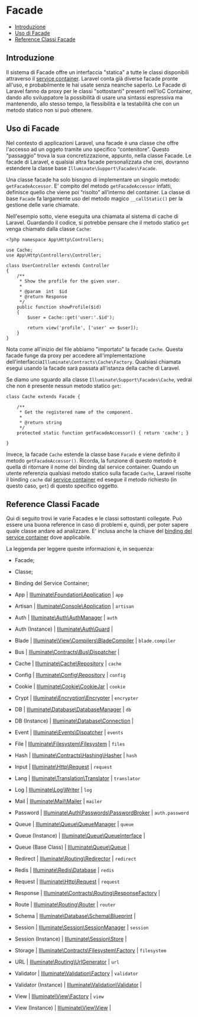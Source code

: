 # Facade

- [Introduzione](#introduzione)
- [Uso di Facade](#uso-facade)
- [Reference Classi Facade](#reference-classi-facade)

<a name="introduzione"></a>
## Introduzione

Il sistema di Facade offre un interfaccia "statica" a tutte le classi disponibili attraverso il [service container](/container). Laravel conta già diverse facade pronte all'uso, e probabilmente le hai usate senza neanche saperlo. Le Facade di Laravel fanno da proxy per le classi "sottostanti" presenti nell'IoC Container, dando allo sviluppatore la possibilità di usare una sintassi espressiva ma mantenendo, allo stesso tempo, la flessibilità e la testabilità che con un metodo statico non si può ottenere. 

<a name="uso-facade"></a>
## Uso di Facade

Nel contesto di applicazioni Laravel, una facade è una classe che offre l'accesso ad un oggeto tramite uno specifico “contenitore”. Questo “passaggio” trova la sua concretizzazione, appunto, nella classe Facade. Le facade di Laravel, e qualsiai altra facade personalizzata che crei, dovranno estendere la classe base `Illuminate\Support\Facades\Facade`.

Una classe facade ha solo bisogno di implementare un singolo metodo: `getFacadeAccessor`. E' compito del metodo `getFacadeAccessor` infatti, definisce quello che viene poi “risolto” all’interno del container. La classe di base `Facade` fa largamente uso del metodo magico `__callStatic()` per la gestione delle varie chiamate.

Nell'esempio sotto, viene eseguita una chiamata al sistema di cache di Laravel. Guardando il codice, si potrebbe pensare che il metodo statico `get` venga chiamato dalla classe `Cache`:

	<?php namespace App\Http\Controllers;

	use Cache;
	use App\Http\Controllers\Controller;

	class UserController extends Controller
	{
		/**
		 * Show the profile for the given user.
		 *
		 * @param  int  $id
		 * @return Response
		 */
		public function showProfile($id)
		{
			$user = Cache::get('user:'.$id');

			return view('profile', ['user' => $user]);
		}
	}
Nota come all'inizio del file abbiamo "importato" la facade `Cache`. Questa facade funge da proxy per accedere all'implementazione dell'interfaccia`Illuminate\Contracts\Cache\Factory`. Qualsiasi chiamata esegui usando la facade sarà passata all'istanza della cache di Laravel.

Se diamo uno sguardo alla classe `Illuminate\Support\Facades\Cache`, vedrai che non è presente nessun metodo statico `get`:

	class Cache extends Facade {

		/**
		 * Get the registered name of the component.
		 *
		 * @return string
		 */
		protected static function getFacadeAccessor() { return 'cache'; }

	}

Invece, la facade `Cache` estende la classe base `Facade` e viene definito il metodo `getFacadeAccessor()`. Ricorda, la funzione di questo metodo è quella di ritornare il nome del binding dal service container. Quando un utente referenzia qualsiasi metodo statico sulla facade `Cache`, Laravel risolte il binding `cache` dal  [service container](/container) ed esegue il metodo richiesto (in questo caso, `get`) di questo specifico oggetto.

<a name="reference-classi-facade"></a>
## Reference Classi Facade

Qui di seguito trovi le varie Facades e le classi sottostanti collegate. Può essere una buona reference in caso di problemi e, quindi, per poter sapere quale classe andare ad analizzare. E' inclusa anche la chiave del [binding del service container](/container) dove applicabile.

La leggenda per leggere queste informazioni è, in sequenza:

* Facade;
* Classe;
* Binding del Service Container;

* App  |  [Illuminate\Foundation\Application](http://laravel.com/api/{{version}}/Illuminate/Foundation/Application.html)  | `app`
* Artisan  |  [Illuminate\Console\Application](http://laravel.com/api/{{version}}/Illuminate/Console/Application.html)  |  `artisan`
* Auth  |  [Illuminate\Auth\AuthManager](http://laravel.com/api/{{version}}/Illuminate/Auth/AuthManager.html)  |  `auth`
* Auth (Instance)  |  [Illuminate\Auth\Guard](http://laravel.com/api/{{version}}/Illuminate/Auth/Guard.html)  |
* Blade  |  [Illuminate\View\Compilers\BladeCompiler](http://laravel.com/api/{{version}}/Illuminate/View/Compilers/BladeCompiler.html)  |  `blade.compiler`
* Bus  |  [Illuminate\Contracts\Bus\Dispatcher](http://laravel.com/api/{{version}}/Illuminate/Contracts/Bus/Dispatcher.html)  |
* Cache  |  [Illuminate\Cache\Repository](http://laravel.com/api/{{version}}/Illuminate/Cache/Repository.html)  |  `cache`
* Config  |  [Illuminate\Config\Repository](http://laravel.com/api/{{version}}/Illuminate/Config/Repository.html)  |  `config`
* Cookie  |  [Illuminate\Cookie\CookieJar](http://laravel.com/api/{{version}}/Illuminate/Cookie/CookieJar.html)  |  `cookie`
* Crypt  |  [Illuminate\Encryption\Encrypter](http://laravel.com/api/{{version}}/Illuminate/Encryption/Encrypter.html)  |  `encrypter`
* DB  |  [Illuminate\Database\DatabaseManager](http://laravel.com/api/{{version}}/Illuminate/Database/DatabaseManager.html)  |  `db`
* DB (Instance)  |  [Illuminate\Database\Connection](http://laravel.com/api/{{version}}/Illuminate/Database/Connection.html)  |
* Event  |  [Illuminate\Events\Dispatcher](http://laravel.com/api/{{version}}/Illuminate/Events/Dispatcher.html)  |  `events`
* File  |  [Illuminate\Filesystem\Filesystem](http://laravel.com/api/{{version}}/Illuminate/Filesystem/Filesystem.html)  |  `files`
* Hash  |  [Illuminate\Contracts\Hashing\Hasher](http://laravel.com/api/{{version}}/Illuminate/Contracts/Hashing/Hasher.html)  |  `hash`
* Input  |  [Illuminate\Http\Request](http://laravel.com/api/{{version}}/Illuminate/Http/Request.html)  |  `request`
* Lang  |  [Illuminate\Translation\Translator](http://laravel.com/api/{{version}}/Illuminate/Translation/Translator.html)  |  `translator`
* Log  |  [Illuminate\Log\Writer](http://laravel.com/api/{{version}}/Illuminate/Log/Writer.html)  |  `log`
* Mail  |  [Illuminate\Mail\Mailer](http://laravel.com/api/{{version}}/Illuminate/Mail/Mailer.html)  |  `mailer`
* Password  |  [Illuminate\Auth\Passwords\PasswordBroker](http://laravel.com/api/{{version}}/Illuminate/Auth/Passwords/PasswordBroker.html)  |  `auth.password`
* Queue  |  [Illuminate\Queue\QueueManager](http://laravel.com/api/{{version}}/Illuminate/Queue/QueueManager.html)  |  `queue`
* Queue (Instance) |  [Illuminate\Queue\QueueInterface](http://laravel.com/api/{{version}}/Illuminate/Queue/QueueInterface.html)  |
* Queue (Base Class) |  [Illuminate\Queue\Queue](http://laravel.com/api/{{version}}/Illuminate/Queue/Queue.html)  |
* Redirect  |  [Illuminate\Routing\Redirector](http://laravel.com/api/{{version}}/Illuminate/Routing/Redirector.html)  |  `redirect`
* Redis  |  [Illuminate\Redis\Database](http://laravel.com/api/{{version}}/Illuminate/Redis/Database.html)  |  `redis`
* Request  |  [Illuminate\Http\Request](http://laravel.com/api/{{version}}/Illuminate/Http/Request.html)  |  `request`
* Response  |  [Illuminate\Contracts\Routing\ResponseFactory](http://laravel.com/api/{{version}}/Illuminate/Contracts/Routing/ResponseFactory.html)  |
* Route  |  [Illuminate\Routing\Router](http://laravel.com/api/{{version}}/Illuminate/Routing/Router.html)  |  `router`
* Schema  |  [Illuminate\Database\Schema\Blueprint](http://laravel.com/api/{{version}}/Illuminate/Database/Schema/Blueprint.html)  |
* Session  |  [Illuminate\Session\SessionManager](http://laravel.com/api/{{version}}/Illuminate/Session/SessionManager.html)  |  `session`
* Session (Instance)  |  [Illuminate\Session\Store](http://laravel.com/api/{{version}}/Illuminate/Session/Store.html)  |
* Storage  |  [Illuminate\Contracts\Filesystem\Factory](http://laravel.com/api/{{version}}/Illuminate/Contracts/Filesystem/Factory.html)  |  `filesystem`
* URL  |  [Illuminate\Routing\UrlGenerator](http://laravel.com/api/{{version}}/Illuminate/Routing/UrlGenerator.html)  |  `url`
* Validator  |  [Illuminate\Validation\Factory](http://laravel.com/api/{{version}}/Illuminate/Validation/Factory.html)  |  `validator`
* Validator (Instance)  |  [Illuminate\Validation\Validator](http://laravel.com/api/{{version}}/Illuminate/Validation/Validator.html) |
* View  |  [Illuminate\View\Factory](http://laravel.com/api/{{version}}/Illuminate/View/Factory.html)  |  `view`
* View (Instance)  |  [Illuminate\View\View](http://laravel.com/api/{{version}}/Illuminate/View/View.html)  |
